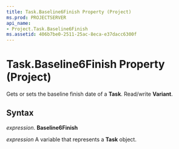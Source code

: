 ```yaml
---
title: Task.Baseline6Finish Property (Project)
ms.prod: PROJECTSERVER
api_name:
- Project.Task.Baseline6Finish
ms.assetid: 406b7be0-2511-25ac-8eca-e37dacc6300f
---
```



# Task.Baseline6Finish Property (Project)

Gets or sets the baseline finish date of a  **Task**. Read/write **Variant**.


## Syntax

 _expression_. **Baseline6Finish**

 _expression_ A variable that represents a **Task** object.


